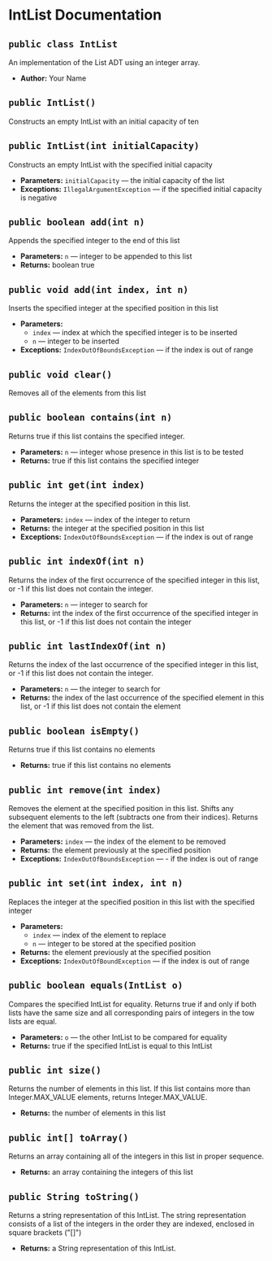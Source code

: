 # IntList Documentation

## `public class IntList`

An implementation of the List ADT using an integer array.

 * **Author:** Your Name

## `public IntList()`

Constructs an empty IntList with an initial capacity of ten

## `public IntList(int initialCapacity)`

Constructs an empty IntList with the specified initial capacity

 * **Parameters:** `initialCapacity` — the initial capacity of the list
 * **Exceptions:** `IllegalArgumentException` — if the specified initial capacity is negative

## `public boolean add(int n)`

Appends the specified integer to the end of this list

 * **Parameters:** `n` — integer to be appended to this list
 * **Returns:** boolean true

## `public void add(int index, int n)`

Inserts the specified integer at the specified position in this list

 * **Parameters:**
   * `index` — index at which the specified integer is to be inserted
   * `n` — integer to be inserted
 * **Exceptions:** `IndexOutOfBoundsException` — if the index is out of range

## `public void clear()`

Removes all of the elements from this list

## `public boolean contains(int n)`

Returns true if this list contains the specified integer.

 * **Parameters:** `n` — integer whose presence in this list is to be tested
 * **Returns:** true if this list contains the specified integer

## `public int get(int index)`

Returns the integer at the specified position in this list.

 * **Parameters:** `index` — index of the integer to return
 * **Returns:** the integer at the specified position in this list
 * **Exceptions:** `IndexOutOfBoundsException` — if the index is out of range

## `public int indexOf(int n)`

Returns the index of the first occurrence of the specified integer in this list, or -1 if this list does not contain the integer.

 * **Parameters:** `n` — integer to search for
 * **Returns:** int the index of the first occurrence of the specified integer in this list, or -1 if this list does not contain the integer

## `public int lastIndexOf(int n)`

Returns the index of the last occurrence of the specified integer in this list, or -1 if this list does not contain the integer.

 * **Parameters:** `n` — the integer to search for
 * **Returns:** the index of the last occurrence of the specified element in this list, or -1 if this list does not contain the element

## `public boolean isEmpty()`

Returns true if this list contains no elements

 * **Returns:** true if this list contains no elements

## `public int remove(int index)`

Removes the element at the specified position in this list. Shifts any subsequent elements to the left (subtracts one from their indices). Returns the element that was removed from the list.

 * **Parameters:** `index` — the index of the element to be removed
 * **Returns:** the element previously at the specified position
 * **Exceptions:** `IndexOutOfBoundsException` — - if the index is out of range

## `public int set(int index, int n)`

Replaces the integer at the specified position in this list with the specified integer

 * **Parameters:**
   * `index` — index of the element to replace
   * `n` — integer to be stored at the specified position
 * **Returns:** the element previously at the specified position
 * **Exceptions:** `IndexOutOfBoundException` — if the index is out of range

## `public boolean equals(IntList o)`

Compares the specified IntList for equality. Returns true if and only if both lists have the same size and all corresponding pairs of integers in the tow lists are equal.

 * **Parameters:** `o` — the other IntList to be compared for equality
 * **Returns:** true if the specified IntList is equal to this IntList

## `public int size()`

Returns the number of elements in this list. If this list contains more than Integer.MAX_VALUE elements, returns Integer.MAX_VALUE.

 * **Returns:** the number of elements in this list

## `public int[] toArray()`

Returns an array containing all of the integers in this list in proper sequence.

 * **Returns:** an array containing the integers of this list

## `public String toString()`

Returns a string representation of this IntList. The string representation consists of a list of the integers in the order they are indexed, enclosed in square brackets ("[]")

 * **Returns:** a String representation of this IntList.
